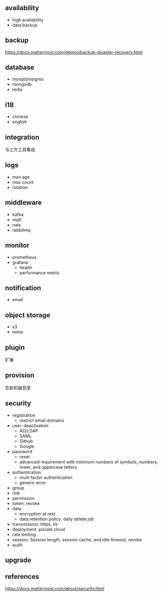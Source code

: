 
## availability

- high availability
- data backup

## backup

<https://docs.mattermost.com/deploy/backup-disaster-recovery.html>

## database

- mysql/postgres
- mongodb
- redis

## i18

- chinese
- english

## integration

与三方工具集成

## logs

- max age
- max count
- rotation

## middleware

- kafka
- mqtt
- nats
- rabbitmq

## monitor

- prometheus
- grafana
    + health
    + performance metric

## notification

- email

## object storage

- s3
- minio

## plugin

扩展

## provision

在新机器登录

## security

- registration
    + restrict email domains
- user: deactivation
    + AD/LDAP
    + SAML
    + Github
    + Google
- password
    + reset
    + advanced requirement with minimum numbers of symbols, numbers, lower, and uppercase letters
- authentication
    + multi factor authentication
    + generic error
- group
- role
- permission
- token: revoke
- data
    + encryption at rest
    + data retention policy: daily delete job
- transmission: https, tls
- deployment: private cloud
- rate limiting
- session: Session length, session cache, and idle timeout, revoke
- audit

## upgrade

## references

<https://docs.mattermost.com/about/security.html>

